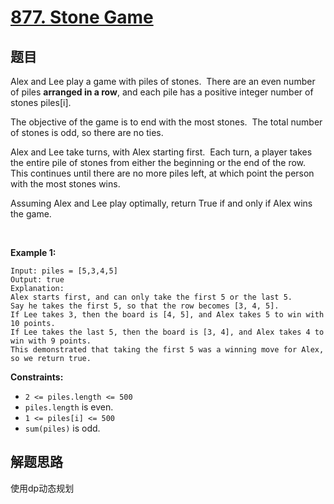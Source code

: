 # [877. Stone Game](https://leetcode-cn.com/problems/stone-game/)

## 题目

Alex and Lee play a game with piles of stones.  There are an even number of piles **arranged in a row**, and each pile has a positive integer number of stones piles[i].

The objective of the game is to end with the most stones.  The total number of stones is odd, so there are no ties.

Alex and Lee take turns, with Alex starting first.  Each turn, a player takes the entire pile of stones from either the beginning or the end of the row.  This continues until there are no more piles left, at which point the person with the most stones wins.

Assuming Alex and Lee play optimally, return True if and only if Alex wins the game.

 

**Example 1:**

    Input: piles = [5,3,4,5]
    Output: true
    Explanation:
    Alex starts first, and can only take the first 5 or the last 5.
    Say he takes the first 5, so that the row becomes [3, 4, 5].
    If Lee takes 3, then the board is [4, 5], and Alex takes 5 to win with 10 points.
    If Lee takes the last 5, then the board is [3, 4], and Alex takes 4 to win with 9 points.
    This demonstrated that taking the first 5 was a winning move for Alex, so we return true.


**Constraints:**

- `2 <= piles.length <= 500`
- `piles.length` is even.
- `1 <= piles[i] <= 500`
- `sum(piles)` is odd.


## 解题思路

使用dp动态规划
